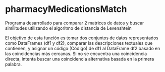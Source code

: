 # pharmacyMedicationsMatch
Programa desarrollado para comparar 2 matrices de datos y buscar similitudes utilizando el algoritmo de distancia de Levenshtein


El objetivo de esta función es tomar dos conjuntos de datos representados como DataFrames (df1 y df2), comparar las descripciones textuales que contienen, y asignar un código (Código) de df1 al DataFrame df2 basado en las coincidencias más cercanas. Si no se encuentra una coincidencia directa, intenta buscar una coincidencia alternativa basada en la primera palabra.

